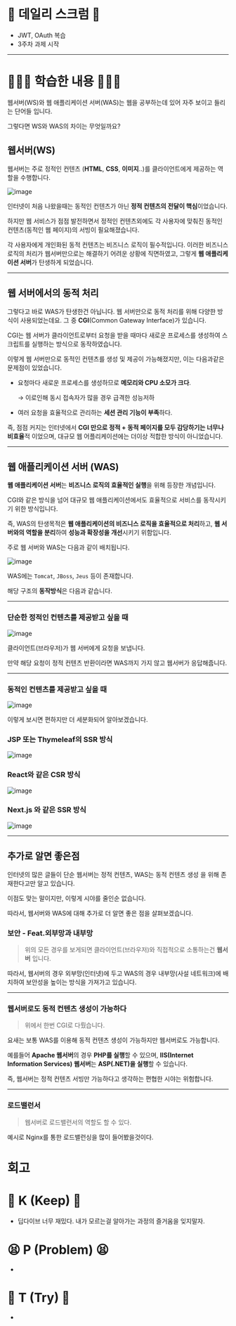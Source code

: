 # 💬 데일리 스크럼 💬
- JWT, OAuth 복습
- 3주차 과제 시작
***
# 🧑🏻‍💻 학습한 내용 🧑🏻‍💻
웹서버(WS)와 웹 애플리케이션 서버(WAS)는 웹을 공부하는데 있어 자주 보이고 들리는 단어들 입니다.

그렇다면 WS와 WAS의 차이는 무엇일까요?

## 웹서버(WS)

웹서버는 주로 정적인 컨텐츠 (**HTML**, **CSS**, **이미지**..)를 클라이언트에게 제공하는 역할을 수행합니다.

![image](https://github.com/user-attachments/assets/cd276220-ff4d-4aad-a76f-acd756f01fc2)


인터넷이 처음 나왔을때는 동적인 컨텐츠가 아닌 **정적 컨텐츠의 전달이 핵심**이었습니다.

하지만 웹 서비스가 점점 발전하면서 정적인 컨텐츠외에도 각 사용자에 맞춰진 동적인 컨텐츠(동적인 웹 페이지)의 서빙이 필요해졌습니다.

각 사용자에게 개인화된 동적 컨텐츠는 비즈니스 로직이 필수적입니다.
이러한 비즈니스 로직의 처리가 웹서버만으로는 해결하기 어려운 상황에 직면하였고,
그렇게 **웹 애플리케이션 서버**가 탄생하게 되었습니다.

---

## 웹 서버에서의 동적 처리

그렇다고 바로 WAS가 탄생한건 아닙니다. 웹 서버만으로 동적 처리를 위해 다양한 방식이 사용되었는데요. 그 중 **CGI**(Common Gateway Interface)가 있습니다.

CGI는 웹 서버가 클라이언트로부터 요청을 받을 때마다 새로운 프로세스를 생성하여 스크립트를 실행하는 방식으로 동작하였습니다.

이렇게 웹 서버만으로 동적인 컨텐츠를 생성 및 제공이 가능해졌지만, 이는 다음과같은 문제점이 있었습니다.

- 요청마다 새로운 프로세스를 생성하므로 **메모리와 CPU 소모가 크다**.
    
    → 이로인해 동시 접속자가 많을 경우 급격한 성능저하
    
- 여러 요청을 효율적으로 관리하는 **세션 관리 기능이 부족**하다.

즉, 점점 커지는 인터넷에서 **CGI 만으로 정적 + 동적 페이지를 모두 감당하기는 너무나 비효율**적 이었으며, 대규모 웹 어플리케이션에는 더이상 적합한 방식이 아니었습니다.

---

## 웹 애플리케이션 서버 (WAS)

**웹 애플리케이션 서버**는 **비즈니스 로직의 효율적인 실행**을 위해 등장한 개념입니다.

 CGI와 같은 방식을 넘어 대규모 웹 애플리케이션에서도 효율적으로 서비스를 동작시키기 위한 방식입니다.

즉, WAS의 탄생목적은 **웹 애플리케이션의 비즈니스 로직을 효율적으로 처리**하고, **웹 서버와의 역할을 분리**하여 **성능과 확장성을 개선**시키기 위함입니다.

주로 웹 서버와 WAS는 다음과 같이 배치됩니다.

![image](https://github.com/user-attachments/assets/bcc50db7-542a-410b-b3a3-ae08c2d6404e)


WAS에는 `Tomcat`, `JBoss`, `Jeus` 등이 존재합니다.

해당 구조의 **동작방식**은 다음과 같습니다.

---

### 단순한 정적인 컨텐츠를 제공받고 싶을 때

![image](https://github.com/user-attachments/assets/905ba24f-e690-408c-a21d-d1a5354044ab)


클라이언트(브라우저)가 웹 서버에게 요청을 보냅니다.

만약 해당 요청이 정적 컨텐츠 반환이라면 WAS까지 가지 않고 웹서버가 응답해줍니다.

---

### 동적인 컨텐츠를 제공받고 싶을 때

![image](https://github.com/user-attachments/assets/508758b2-247c-428e-bc84-234c43a2f780)


이렇게 보시면 편하지만 더 세분화되어 알아보겠습니다.

### JSP 또는 Thymeleaf의 SSR 방식

![image](https://github.com/user-attachments/assets/d09738b8-c4ac-430b-b61f-4afd77a037ad)


### React와 같은 CSR 방식

![image](https://github.com/user-attachments/assets/2de32bf1-f499-46c2-88ee-306f222b0e36)


### Next.js 와 같은 SSR 방식

![image](https://github.com/user-attachments/assets/754c7248-d05b-4642-ac51-9a83fc8811ce)

---

## 추가로 알면 좋은점

인터넷의 많은 글들이 단순 웹서버는 정적 컨텐츠, WAS는 동적 컨텐츠 생성 을 위해 존재한다고만 알고 있습니다.

이점도 맞는 말이지만, 이렇게 시야를 줄인순 없습니다.

따라서, 웹서버와 WAS에 대해 추가로 더 알면 좋은 점을 살펴보겠습니다.

### 보안 - Feat.외부망과 내부망

> 위의 모든 경우를 보게되면 클라이언트(브라우저)와 직접적으로  소통하는건 **웹서버** 입니다.

따라서, 웹서버의 경우 외부망(인터넷)에 두고 WAS의 경우 내부망(사설 네트워크)에 배치하여 보안성을 높이는 방식을 가져가고 있습니다.
> 

---

### 웹서버로도 동적 컨텐츠 생성이 가능하다

> 위에서 한번 CGI로 다뤘습니다.

요새는 보통 WAS를 이용해 동적 컨텐츠 생성이 가능하지만 웹서버로도 가능합니다.

예를들어 **Apache 웹서버**의 경우 **PHP를 실행**할 수 있으며,
**IIS(Internet Information Services) 웹서버**는 **ASP(.NET)을 실행**할 수 있습니다.

즉, 웹서버는 정적 컨텐츠  서빙만 가능하다고 생각하는 편협한 시야는 위험합니다.
> 

---

### 로드밸런서

> 웹서버로 로드밸런서의 역할도 할 수 있다.

예시로 Nginx를 통한 로드밸런싱을 많이 들어봤을것이다.
>
# 회고
# 💪 K (Keep) 💪
- 딥다이브 너무 재밌다. 내가 모르는걸 알아가는 과정의 즐거움을 잊지말자.
  
# 😫 P (Problem) 😫
- 

# 🫵 T (Try) 🫵
- 

